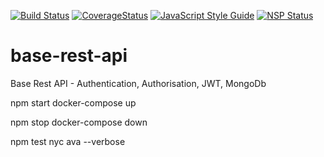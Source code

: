 [![Build Status](https://travis-ci.org/thatgreenguy/base-rest-api.svg?branch=master)](https://travis-ci.org/thatgreenguy/base-rest-api)
[![CoverageStatus](https://coveralls.io/repos/github/thatgreenguy/base-rest-api/badge.svg?branch=master)](https://coveralls.io/github/thatgreenguy/base-rest-api?branch=master)
[![JavaScript Style Guide](https://img.shields.io/badge/code_style-standard-brightgreen.svg)](https://standardjs.com)
[![NSP Status](https://nodesecurity.io/orgs/igcentric/projects/fab847f7-c282-4bae-911b-38b11dc96149/badge)](https://nodesecurity.io/orgs/igcentric/projects/fab847f7-c282-4bae-911b-38b11dc96149)

# base-rest-api

Base Rest API - Authentication, Authorisation, JWT, MongoDb

npm start docker-compose up

npm stop docker-compose down

npm test nyc ava --verbose
